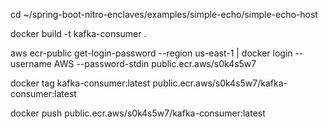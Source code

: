 cd ~/spring-boot-nitro-enclaves/examples/simple-echo/simple-echo-host

docker build -t kafka-consumer .

aws ecr-public get-login-password --region us-east-1 | docker login --username AWS --password-stdin public.ecr.aws/s0k4s5w7

docker tag kafka-consumer:latest public.ecr.aws/s0k4s5w7/kafka-consumer:latest

docker push public.ecr.aws/s0k4s5w7/kafka-consumer:latest



